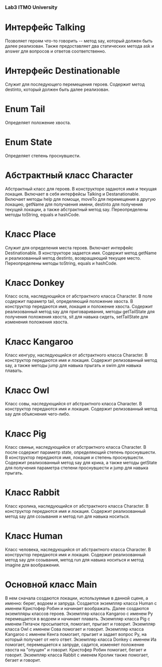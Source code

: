 ### Lab3 ITMO University

# Интерфейс Talking
Позволяет героям что-то говорить -- метод say, который должен быть далее реализован.
Также предоставляет два статических метода ask и answer для вопросов и ответов соответственно.

# Интерфейс Destinationable
Служит для последующего перемещения героев. Содержит метод destinto, который должен быть далее реализован.

# Enum Tail
Определяет положение хвоста.

# Enum State
Определяет степень проснувшести.

# Абстрактный класс Character
Абстрактный класс для героев.
В конструкторе задаются имя и текущая локация.
Включает в себя интерфейсы Talking и Destanationable. Включает методы help для помощи,
moveTo для перемещения в другую локацию, getName для получаения имени, destinto для получения текущей локации, а также абстрактный метод say.
Переопределены методы toString, equals и hashCode.

# Класс Place
Служит для определения места героев.
Включает интерфейс Destinationable. В конструкторе задается имя.
Содержит метод getName и реализованный метод destinto, возвращающий текущее место. 
Переопределены методы toString, equals и hashCode.

# Класс Donkey
Класс осла, наследующийся от абстрактного класса Character.
В поле содержит параметр tail, определяющий положение хвоста. 
В конструктор передаются имя, локация и положение хвоста.
Содержит реализованный метод say для приговаривания, методы 
getTailState для получения положения хвоста, 
sit для навыка сидеть,
setTailState для изменения положения хвоста.

# Класс Kangaroo
Класс кенгуру, наследующийся от абстрактного класса Character.
В конструктор передаются имя и локация.
Содержит релизованный метод say, а также методы 
jump для навыка прыгать и swim для навыка плавать.

# Класс Owl
Класс совы, наследующийся от абстрактного класса Character.
В конструктор передаются имя и локация.
Содержит релизованный метод say для объяснения чего-либо.

# Класс Pig
Класс свиньи, наследующийся от абстрактного класса Character.
В после содержит параметр state, определяющий степень проснувшести.
В конструктор передаются имя, локация и степень проснувшести.
Содержит реализованный метод say для крика, а также методы
getState для получения параметра степени проснувшести и 
jump для навыка прыгать. 

# Класс Rabbit
Класс кролика, наследующийся от абстрактного класса Character.
В конструктор передаются имя и локация. 
Содержит реализованный метод say для созывания 
и метод run для навыка носиться.

# Класс Human
Класс человека, наследующийся от абстрактного класса Character.
В конструктор передаются имя и локация. Содержит реализованный метод 
say для созывания, метод run для навыка носиться и метод imagine 
для воображения.

# Основной класс Main
В нем сначала создаются локации, используемые в данной сцене, 
а именно: берег, водоем и запруда.
Создается экземпляр класса Human c именем Кристофер Робин и начинает воображать.
Далее создаются экземпляры классов героев.
Экземпляр класса Kangaroo с именем Ру перемещается в водоем и начинает плавать.
Экземпляр класса Pig с именем Пятачок просыпается, помогает, прыгает и говорит.
Экземпляр класса Owl с именем Сова помогает и говорит.
Экземпляр класса Kangaroo с именем Кенга помогает, прыгает и задает вопрос
Ру, на который получает от него ответ.
Экземпляр класса Donkey с именем Иа помогает, перемещается к запруде, 
садится, изменяет положение хвоста на "опущен" и говорит.
Кристофер Робин помогает,
бегает и говорит. Экземпляр класса Rabbit с именем Кролик также
помогает, бегает и говорит.

